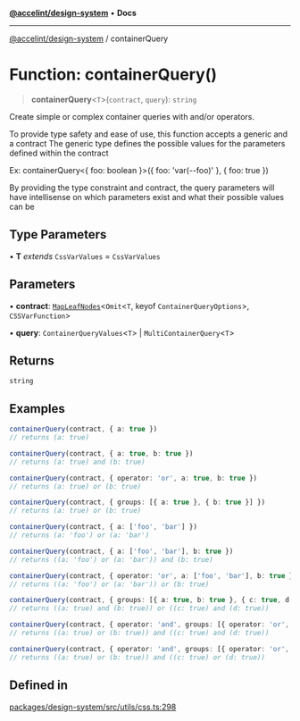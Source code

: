 [**@accelint/design-system**](../README.md) • **Docs**

***

[@accelint/design-system](../README.md) / containerQuery

# Function: containerQuery()

> **containerQuery**\<`T`\>(`contract`, `query`): `string`

Create simple or complex container queries with and/or operators.

To provide type safety and ease of use, this function accepts a generic and a contract
The generic type defines the possible values for the parameters defined within the contract

Ex: containerQuery<{ foo: boolean }>({ foo: 'var(--foo)' }, { foo: true })

By providing the type constraint and contract, the query parameters will have intellisense
on which parameters exist and what their possible values can be

## Type Parameters

• **T** *extends* `CssVarValues` = `CssVarValues`

## Parameters

• **contract**: [`MapLeafNodes`](../type-aliases/MapLeafNodes.md)\<`Omit`\<`T`, keyof `ContainerQueryOptions`\>, `CSSVarFunction`\>

• **query**: `ContainerQueryValues`\<`T`\> \| `MultiContainerQuery`\<`T`\>

## Returns

`string`

## Examples

```ts
containerQuery(contract, { a: true })
// returns (a: true)
```

```ts
containerQuery(contract, { a: true, b: true })
// returns (a: true) and (b: true)
```

```ts
containerQuery(contract, { operator: 'or', a: true, b: true })
// returns (a: true) or (b: true)
```

```ts
containerQuery(contract, { groups: [{ a: true }, { b: true }] })
// returns (a: true) or (b: true)
```

```ts
containerQuery(contract, { a: ['foo', 'bar'] })
// returns (a: 'foo') or (a: 'bar')
```

```ts
containerQuery(contract, { a: ['foo', 'bar'], b: true })
// returns ((a: 'foo') or (a: 'bar')) and (b: true)
```

```ts
containerQuery(contract, { operator: 'or', a: ['foo', 'bar'], b: true })
// returns ((a: 'foo') or (a: 'bar')) or (b: true)
```

```ts
containerQuery(contract, { groups: [{ a: true, b: true }, { c: true, d: true }] })
// returns ((a: true) and (b: true)) or ((c: true) and (d: true))
```

```ts
containerQuery(contract, { operator: 'and', groups: [{ operator: 'or', a: true, b: true }, { c: true, d: true }] })
// returns ((a: true) or (b: true)) and ((c: true) and (d: true))
```

```ts
containerQuery(contract, { operator: 'and', groups: [{ operator: 'or', a: true, b: true }, { operator: 'or', c: true, d: true }] })
// returns ((a: true) or (b: true)) and ((c: true) or (d: true))
```

## Defined in

[packages/design-system/src/utils/css.ts:298](https://github.com/gohypergiant/standard-toolkit/blob/258694cea8ed8bbd956b3cf5da47c2c9debcf127/packages/design-system/src/utils/css.ts#L298)
